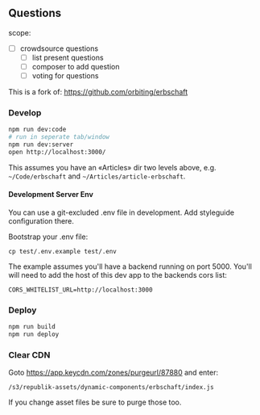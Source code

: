 ## Questions

scope:
 - [ ] crowdsource questions
   - [ ] list present questions
   - [ ] composer to add question
   - [ ] voting for questions

This is a fork of: https://github.com/orbiting/erbschaft

### Develop

```bash
npm run dev:code
# run in seperate tab/window
npm run dev:server
open http://localhost:3000/
```

This assumes you have an «Articles» dir two levels above, e.g. `~/Code/erbschaft` and `~/Articles/article-erbschaft`.

#### Development Server Env

You can use a git-excluded .env file in development. Add styleguide configuration there.

Bootstrap your .env file:

```
cp test/.env.example test/.env
```

The example assumes you'll have a backend running on port 5000. You'll will need to add the host of this dev app to the backends cors list:

```
CORS_WHITELIST_URL=http://localhost:3000
```

### Deploy

```bash
npm run build
npm run deploy
```

### Clear CDN

Goto https://app.keycdn.com/zones/purgeurl/87880 and enter:

```
/s3/republik-assets/dynamic-components/erbschaft/index.js
```

If you change asset files be sure to purge those too.
